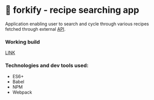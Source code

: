 # 🍴 forkify - recipe searching app

Application enabling user to search and cycle through various recipes fetched through external [API](https://forkify-api.herokuapp.com/).

### Working build
[LINK](https://jurczewski.github.io/forkify/dist/index.html)

### Technologies and dev tools used:
* ES6+
* Babel
* NPM
* Webpack
